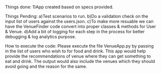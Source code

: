 Things done:
1)App created based on specs provided.

Things Pending:
a)Test scenarios to run.
b)Do a validation check on the input list of users against the users.json.
c)To make more resuable we can have the VenueFinder code convert into proper classes & methods for User & Venue.
d)Add a bit of logging for each step in the process for better debugging & log analytics purpose.

How to execute the code:
Please execute the file VenueApp.py by passing in the list of users who wish to for food and drink. This app would help provide the recommendations of
venue where they can get something to eat and drink. The output would also include the venues which they should avoid going and the reason for the same.
